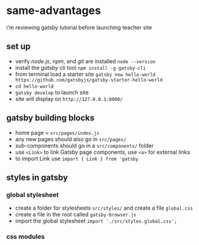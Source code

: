 # same-advantages

i'm reviewing gatsby tutorial before launching teacher site

## set up

* verify *node.js*, *npm*, and *git* are installed ```node --version```
* install the *gatsby* cli tool ```npm install -g gatsby-cli```
* from terminal load a starter site ```gatsby new hello-world https://github.com/gatsbyjs/gatsby-starter-hello-world```
* ```cd hello-world```
* ```gatsby develop``` to launch site
* site will display on ```http://127.0.0.1:8000/```

## gatsby building blocks

* home page = ```src/pages/index.js```
* any new pages should also go in ```src/pages/```
* sub-components should go in a ```src/components/``` folder
* use `<Link>` to link Gatsby page components, use `<a>` for external links
* to import Link use `import { Link } from 'gatsby`

## styles in gatsby

### global stylesheet

* create a folder for stylesheets ```src/styles/``` and create a file ```global.css```
* create a file in the root called ```gatsby-browser.js```
* import the global stylesheet ```import './src/styles.global.css'; ```

### css modules


